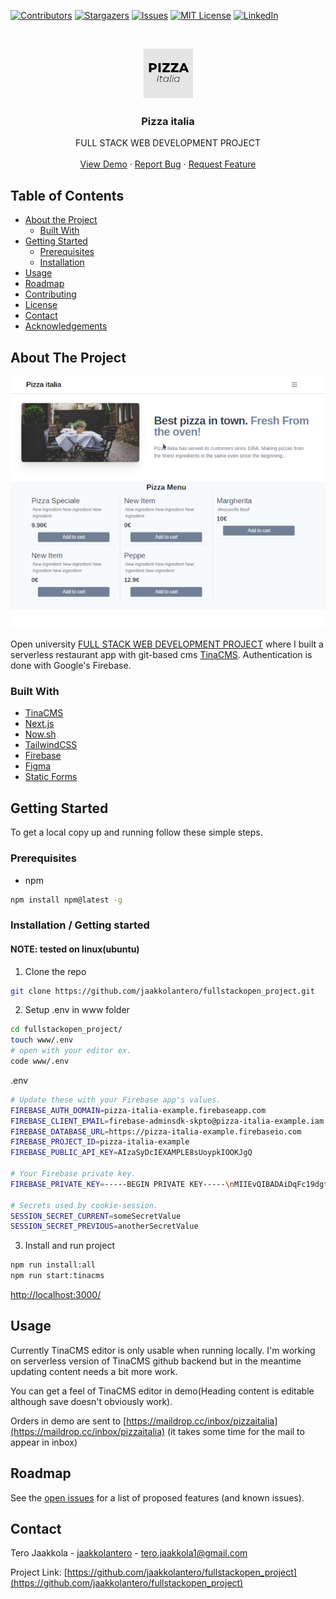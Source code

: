 <!-- PROJECT SHIELDS -->
<!--
*** I'm using markdown "reference style" links for readability.
*** Reference links are enclosed in brackets [ ] instead of parentheses ( ).
*** See the bottom of this document for the declaration of the reference variables
*** for contributors-url, forks-url, etc. This is an optional, concise syntax you may use.
*** https://www.markdownguide.org/basic-syntax/#reference-style-links
-->

[![Contributors][contributors-shield]][contributors-url]
[![Stargazers][stars-shield]][stars-url]
[![Issues][issues-shield]][issues-url]
[![MIT License][license-shield]][license-url]
[![LinkedIn][linkedin-shield]][linkedin-url]

<!-- PROJECT LOGO -->
<br />
<p align="center">
  <a href="https://github.com/jaakkolantero/fullstackopen_project">
    <img src="images/logo.png" alt="Logo" width="80" height="80">
  </a>

  <h3 align="center">Pizza italia</h3>

  <p align="center">
    FULL STACK WEB DEVELOPMENT PROJECT
    <br /><br />
    <a href="https://pizzaitalia.now.sh/">View Demo</a>
    ·
    <a href="https://github.com/jaakkolantero/fullstackopen_project/issues">Report Bug</a>
    ·
    <a href="https://github.com/jaakkolantero/fullstackopen_project/issues">Request Feature</a>
  </p>
</p>

<!-- TABLE OF CONTENTS -->

## Table of Contents

- [About the Project](#about-the-project)
  - [Built With](#built-with)
- [Getting Started](#getting-started)
  - [Prerequisites](#prerequisites)
  - [Installation](#installation)
- [Usage](#usage)
- [Roadmap](#roadmap)
- [Contributing](#contributing)
- [License](#license)
- [Contact](#contact)
- [Acknowledgements](#acknowledgements)

<!-- ABOUT THE PROJECT -->

## About The Project

[![Product Name Screen Shot][product-screenshot]](https://pizzaitalia.now.sh/)

Open university [FULL STACK WEB DEVELOPMENT PROJECT](https://courses.helsinki.fi/en/aytkt21010/129098202) where I built a serverless restaurant app with git-based cms [TinaCMS](https://tinacms.org/). Authentication is done with Google's Firebase.

### Built With

- [TinaCMS](https://tinacms.org/)
- [Next.js](https://nextjs.org/)
- [Now.sh](https://zeit.co/home)
- [TailwindCSS](https://tailwindcss.com/)
- [Firebase](https://firebase.google.com/)
- [Figma](https://www.figma.com)
- [Static Forms](https://www.staticforms.xyz/)

<!-- GETTING STARTED -->

## Getting Started

To get a local copy up and running follow these simple steps.

### Prerequisites

- npm

```sh
npm install npm@latest -g
```

### Installation / Getting started

#### NOTE: tested on linux(ubuntu)

1. Clone the repo

```sh
git clone https://github.com/jaakkolantero/fullstackopen_project.git
```

2. Setup .env in www folder

```sh
cd fullstackopen_project/
touch www/.env
# open with your editor ex.
code www/.env
```

.env

```sh
# Update these with your Firebase app's values.
FIREBASE_AUTH_DOMAIN=pizza-italia-example.firebaseapp.com
FIREBASE_CLIENT_EMAIL=firebase-adminsdk-skpto@pizza-italia-example.iam.gserviceaccount.com
FIREBASE_DATABASE_URL=https://pizza-italia-example.firebaseio.com
FIREBASE_PROJECT_ID=pizza-italia-example
FIREBASE_PUBLIC_API_KEY=AIzaSyDcIEXAMPLE8sUoypkIOOKJgQ

# Your Firebase private key.
FIREBASE_PRIVATE_KEY=-----BEGIN PRIVATE KEY-----\nMIIEvQIBADAiDqFc19dgtKt\n...\n-----END PRIVATE KEY-----\n

# Secrets used by cookie-session.
SESSION_SECRET_CURRENT=someSecretValue
SESSION_SECRET_PREVIOUS=anotherSecretValue

```

3. Install and run project

```sh
npm run install:all
npm run start:tinacms
```

[http://localhost:3000/](http://localhost:3000/)

<!-- USAGE EXAMPLES -->

## Usage

Currently TinaCMS editor is only usable when running locally. I'm working on serverless version of TinaCMS github backend but in the meantime updating content needs a bit more work.

You can get a feel of TinaCMS editor in demo(Heading content is editable although save doesn't obviously work).

Orders in demo are sent to [https://maildrop.cc/inbox/pizzaitalia](https://maildrop.cc/inbox/pizzaitalia) (it takes some time for the mail to appear in inbox)

<!-- ROADMAP -->

## Roadmap

See the [open issues](https://github.com/jaakkolantero/repo/issues) for a list of proposed features (and known issues).

## Contact

Tero Jaakkola - [jaakkolantero](https://twitter.com/jaakkolantero) - tero.jaakkola1@gmail.com

Project Link: [https://github.com/jaakkolantero/fullstackopen_project](https://github.com/jaakkolantero/fullstackopen_project)

<!-- ACKNOWLEDGEMENTS -->

<!-- MARKDOWN LINKS & IMAGES -->
<!-- https://www.markdownguide.org/basic-syntax/#reference-style-links -->

[contributors-shield]: https://img.shields.io/github/contributors/jaakkolantero/fullstackopen_project
[contributors-url]: https://github.com/jaakkolantero/fullstackopen_project/graphs/contributors
[stars-shield]: https://img.shields.io/github/stars/jaakkolantero/fullstackopen_project?style=social
[stars-url]: https://github.com/jaakkolantero/fullstackopen_project/stargazers
[issues-shield]: https://img.shields.io/github/issues-raw/jaakkolantero/fullstackopen_project
[issues-url]: https://github.com/jaakkolantero/fullstackopen_project/issues
[license-shield]: https://img.shields.io/github/license/othneildrew/Best-README-Template.svg?style=flat-square
[license-url]: https://github.com/jaakkolantero/fullstackopen_project/blob/master/LICENSE.txt
[linkedin-shield]: https://img.shields.io/badge/-LinkedIn-black.svg?style=flat-square&logo=linkedin&colorB=555
[linkedin-url]: https://linkedin.com/in/jaakkolantero
[product-screenshot]: images/screenshot.png
